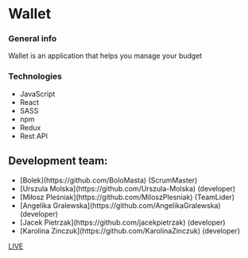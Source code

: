 # Wallet

### General info

<p>Wallet is an application that helps you manage your budget</p>

### Technologies

<ul>
<li>JavaScript</li>
<li>React</li>
<li>SASS</li>
<li>npm</li>
<li>Redux</li>
<li>Rest API</li>
</ul>

## Development team:
<ul>
<li>[Bolek](https://github.com/BoloMasta) (ScrumMaster)</li>
<li>[Urszula Molska](https://github.com/Urszula-Molska) (developer)</li>
<li>[Miłosz Pleśniak](https://github.com/MiloszPlesniak) (TeamLider)</li>
<li>[Angelika Gralewska](https://github.com/AngelikaGralewska) (developer)</li>
<li>[Jacek Pietrzak](https://github.com/jacekpietrzak) (developer)</li>
<li>[Karolina Zinczuk](https://github.com/KarolinaZinczuk) (developer)</li>
</ul>

[LIVE](https://miloszplesniak.github.io/Wallet/)
